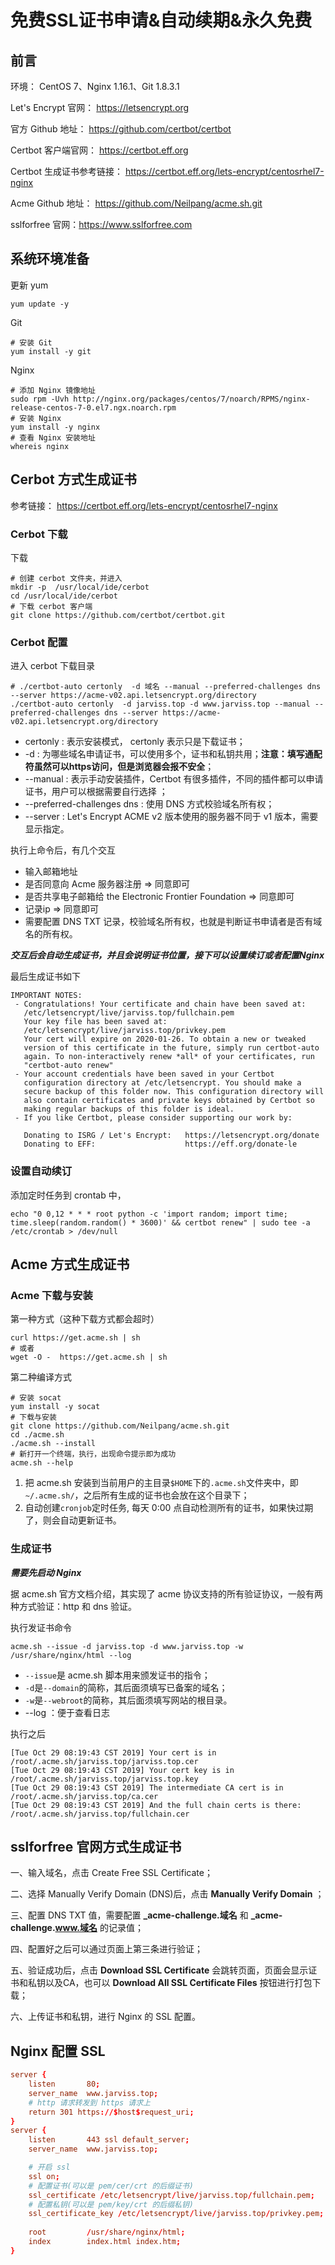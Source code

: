 # 免费SSL证书申请&自动续期&永久免费

## 前言

环境： CentOS 7、Nginx 1.16.1、Git 1.8.3.1

Let's Encrypt 官网： https://letsencrypt.org

官方 Github 地址： https://github.com/certbot/certbot

Certbot 客户端官网： https://certbot.eff.org

Certbot 生成证书参考链接： https://certbot.eff.org/lets-encrypt/centosrhel7-nginx

Acme Github 地址： https://github.com/Neilpang/acme.sh.git

sslforfree 官网：https://www.sslforfree.com

## 系统环境准备

更新 yum

```
yum update -y
```

Git

```shell
# 安装 Git
yum install -y git
```

Nginx

```shell
# 添加 Nginx 镜像地址
sudo rpm -Uvh http://nginx.org/packages/centos/7/noarch/RPMS/nginx-release-centos-7-0.el7.ngx.noarch.rpm
# 安装 Nginx
yum install -y nginx
# 查看 Nginx 安装地址
whereis nginx
```

## Cerbot 方式生成证书

参考链接： https://certbot.eff.org/lets-encrypt/centosrhel7-nginx 

### Cerbot 下载

下载

```shell
# 创建 cerbot 文件夹，并进入
mkdir -p  /usr/local/ide/cerbot
cd /usr/local/ide/cerbot
# 下载 cerbot 客户端
git clone https://github.com/certbot/certbot.git
```

### Cerbot 配置

进入 cerbot 下载目录

```shell
# ./certbot-auto certonly  -d 域名 --manual --preferred-challenges dns --server https://acme-v02.api.letsencrypt.org/directory
./certbot-auto certonly  -d jarviss.top -d www.jarviss.top --manual --preferred-challenges dns --server https://acme-v02.api.letsencrypt.org/directory
```

* certonly :  表示安装模式， certonly 表示只是下载证书；
*  -d  :  为哪些域名申请证书，可以使用多个，证书和私钥共用；**注意：填写通配符虽然可以https访问，但是浏览器会报不安全**；
*  --manual  :  表示手动安装插件，Certbot 有很多插件，不同的插件都可以申请证书，用户可以根据需要自行选择 ；
*  --preferred-challenges dns  :  使用 DNS 方式校验域名所有权；
*  --server  :  Let's Encrypt ACME v2 版本使用的服务器不同于 v1 版本，需要显示指定。 

执行上命令后，有几个交互

*  输入邮箱地址
*  是否同意向 Acme 服务器注册 => 同意即可
*  是否共享电子邮箱给  the Electronic Frontier Foundation => 同意即可
*  记录ip => 同意即可
*  需要配置 DNS TXT 记录，校验域名所有权，也就是判断证书申请者是否有域名的所有权。 

***交互后会自动生成证书，并且会说明证书位置，接下可以设置续订或者配置Nginx***

最后生成证书如下

```
IMPORTANT NOTES:
 - Congratulations! Your certificate and chain have been saved at:
   /etc/letsencrypt/live/jarviss.top/fullchain.pem
   Your key file has been saved at:
   /etc/letsencrypt/live/jarviss.top/privkey.pem
   Your cert will expire on 2020-01-26. To obtain a new or tweaked
   version of this certificate in the future, simply run certbot-auto
   again. To non-interactively renew *all* of your certificates, run
   "certbot-auto renew"
 - Your account credentials have been saved in your Certbot
   configuration directory at /etc/letsencrypt. You should make a
   secure backup of this folder now. This configuration directory will
   also contain certificates and private keys obtained by Certbot so
   making regular backups of this folder is ideal.
 - If you like Certbot, please consider supporting our work by:

   Donating to ISRG / Let's Encrypt:   https://letsencrypt.org/donate
   Donating to EFF:                    https://eff.org/donate-le
```

### 设置自动续订 

添加定时任务到 crontab 中，

```shell
echo "0 0,12 * * * root python -c 'import random; import time; time.sleep(random.random() * 3600)' && certbot renew" | sudo tee -a /etc/crontab > /dev/null
```

## Acme 方式生成证书

### Acme 下载与安装

第一种方式（这种下载方式都会超时）

```shell
curl https://get.acme.sh | sh
# 或者
wget -O -  https://get.acme.sh | sh
```

第二种编译方式

```shell
# 安装 socat
yum install -y socat
# 下载与安装
git clone https://github.com/Neilpang/acme.sh.git
cd ./acme.sh
./acme.sh --install
# 新打开一个终端，执行，出现命令提示即为成功
acme.sh --help
```

1. 把 acme.sh 安装到当前用户的主目录`$HOME`下的`.acme.sh`文件夹中，即`~/.acme.sh/`，之后所有生成的证书也会放在这个目录下；
2. 自动创建`cronjob`定时任务, 每天 0:00 点自动检测所有的证书，如果快过期了，则会自动更新证书。

### 生成证书

***需要先启动 Nginx***

据 acme.sh 官方文档介绍，其实现了 acme 协议支持的所有验证协议，一般有两种方式验证：http 和 dns 验证。

执行发证书命令

```shell
acme.sh --issue -d jarviss.top -d www.jarviss.top -w /usr/share/nginx/html --log
```

*  `--issue`是 acme.sh 脚本用来颁发证书的指令； 
*  `-d`是`--domain`的简称，其后面须填写已备案的域名； 
*  `-w`是`--webroot`的简称，其后面须填写网站的根目录。 
*  --log ：便于查看日志

执行之后

```
[Tue Oct 29 08:19:43 CST 2019] Your cert is in  /root/.acme.sh/jarviss.top/jarviss.top.cer 
[Tue Oct 29 08:19:43 CST 2019] Your cert key is in  /root/.acme.sh/jarviss.top/jarviss.top.key 
[Tue Oct 29 08:19:43 CST 2019] The intermediate CA cert is in  /root/.acme.sh/jarviss.top/ca.cer 
[Tue Oct 29 08:19:43 CST 2019] And the full chain certs is there:  /root/.acme.sh/jarviss.top/fullchain.cer
```

## sslforfree 官网方式生成证书

一、输入域名，点击 Create Free SSL Certificate；

二、选择 Manually Verify Domain (DNS)后，点击  **Manually Verify Domain** ；

三、配置 DNS TXT 值，需要配置 **_acme-challenge.域名** 和  **_acme-challenge.www.域名** 的记录值；

四、配置好之后可以通过页面上第三条进行验证；

五、验证成功后，点击 **Download SSL Certificate** 会跳转页面，页面会显示证书和私钥以及CA，也可以 **Download All SSL Certificate Files** 按钮进行打包下载；

六、上传证书和私钥，进行 Nginx 的 SSL 配置。

## Nginx 配置 SSL

```conf
server {
    listen       80;
    server_name  www.jarviss.top;
    # http 请求转发到 https 请求上
	return 301 https://$host$request_uri;
}
server {
    listen       443 ssl default_server;
    server_name  www.jarviss.top;

	# 开启 ssl
	ssl on;
	# 配置证书(可以是 pem/cer/crt 的后缀证书)
    ssl_certificate /etc/letsencrypt/live/jarviss.top/fullchain.pem;
    # 配置私钥(可以是 pem/key/crt 的后缀私钥)
    ssl_certificate_key /etc/letsencrypt/live/jarviss.top/privkey.pem;   
	
	root         /usr/share/nginx/html;
	index        index.html index.htm;
}
```





